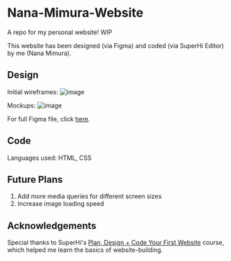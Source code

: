 # Nana-Mimura-Website
A repo for my personal website! WIP

This website has been designed (via Figma) and coded (via SuperHi Editor) by me (Nana Mimura).

## Design
Initial wireframes:
![image](https://user-images.githubusercontent.com/35053487/187111562-0f6c5eb1-0a89-4ead-94e8-d6459ee76874.png)

Mockups:
![image](https://user-images.githubusercontent.com/35053487/187113843-92848c7f-b1da-44d1-aec9-89be83d69ec0.png)

For full Figma file, click [here](https://www.figma.com/file/xVuzropjUN1O7zcc9IRnfi/nana-mimura).

## Code
Languages used: HTML, CSS

## Future Plans
1. Add more media queries for different screen sizes
2. Increase image loading speed

## Acknowledgements
Special thanks to SuperHi's [Plan, Design + Code Your First Website](https://student.superhi.com/plan-design-code) course, which helped me learn the basics of website-building.
